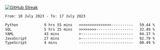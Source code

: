 [![GitHub Streak](https://streak-stats.demolab.com?user=renren-017&theme=sea&hide_border=true&background=DD272700)](https://git.io/streak-stats)

<!--START_SECTION:waka-->

```txt
From: 10 July 2023 - To: 17 July 2023

Python            9 hrs 55 mins   >>>>>>>>>>>>>>>----------   59.44 %
SQL               5 hrs 25 mins   >>>>>>>>-----------------   32.49 %
YAML              43 mins         >------------------------   04.37 %
JavaScript        27 mins         >------------------------   02.79 %
TypeScript        4 mins          -------------------------   00.49 %
```

<!--END_SECTION:waka-->
